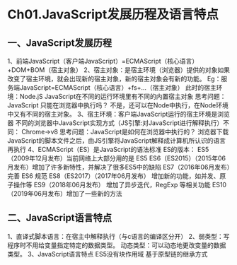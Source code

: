 # Ch01.JavaScript发展历程及语言特点
## 一、JavaScript发展历程
1、前端JavaScript（客户端JavaScript）=ECMAScript（核心语言）+DOM+BOM（宿主对象）
2、宿主对象：是宿主环境（浏览器）提供的对象如果改变了宿主环境，就会出现新的宿主对象，新的宿主对象会有新的功能。
Eg：服务端JavaScript=ECMAScript（核心语言）+fs+...（宿主对象）
此时的宿主环境：Node.jS
JavaScript在不同的运行环境里有不同的内置宿主对象
思考问题：JavaScript 只能在浏览器中执行吗？
不是，还可以在Node中执行，在Node环境中又有不同的宿主对象。
3、宿主环境：客户端JavaScript运行的宿主环境是浏览器
不同的浏览器中JavaScript实现方式（JS引擎:对JavaScript进行解释执行）不同：
Chrome->v8
思考问题：JavaScript是如何在浏览器中执行的？
          浏览器下载JavaScript的脚本文件之后，由JS引擎将JavaScript解释成计算机所认识的语言再执行
4、ECMAScript（ES）是JavaScript的语法标准
ES的版本：
 ES5（2009年12月发布）当前网络上大部分用的是 ES5
 ES6（ES2015）（2015年06月发布）增加了许多新特性，并解决了很多ES5中的缺陷
 ES7（2016年06月发布）完善 ES6 规范
 ES8（ES2017）（2017年06月发布） 增加新的功能，如并发、原子操作等
 ES9（2018年06月发布） 增加了异步迭代，RegExp 等相关功能
 ES10（2019年06月发布）增加了一些新的方法

## 二、JavaScript语言特点
1、直译式脚本语言：在宿主中解释执行（与c语言的编译区分开）
2、弱类型：写程序时不用给变量指定特定的数据类型。
动态类型：可以动态地更改变量的数据类型。
3、JavaScript语言特点
ES5没有块作用域
基于原型链的继承方式
